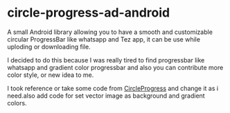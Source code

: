 # circle-progress-ad-android
A small Android library allowing you to have a smooth and customizable circular  ProgressBar like whatsapp and Tez app, it can be use while uploding or downloading file.

I decided to do this because I was really tired to find progressbar like whatsapp and gradient color progressbar and also you can contribute more color style, or new idea to me.

I took reference or take some code from [CircleProgress](https://github.com/lzyzsd/CircleProgress) and change it as i need.also add code for set vector image as background and gradient colors.

